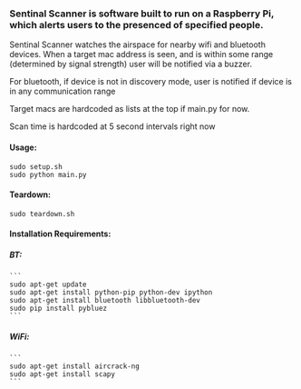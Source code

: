 ### Sentinal Scanner is software built to run on a Raspberry Pi, which alerts users to the presenced of specified people.


Sentinal Scanner watches the airspace for nearby wifi and bluetooth devices.
When a target mac address is seen, and is within some range (determined by signal strength) user will be notified via a buzzer.

For bluetooth, if device is not in discovery mode, user is notified if device is in any communication range


Target macs are hardcoded as lists at the top if main.py for now.

Scan time is hardcoded at 5 second intervals right now

#### Usage:
```
sudo setup.sh
sudo python main.py
```

#### Teardown:
```
sudo teardown.sh
```

#### Installation Requirements:

##### BT:
	```
	sudo apt-get update
	sudo apt-get install python-pip python-dev ipython
	sudo apt-get install bluetooth libbluetooth-dev
	sudo pip install pybluez
	```

##### WiFi:
	```
	sudo apt-get install aircrack-ng
	sudo apt-get install scapy
	```
